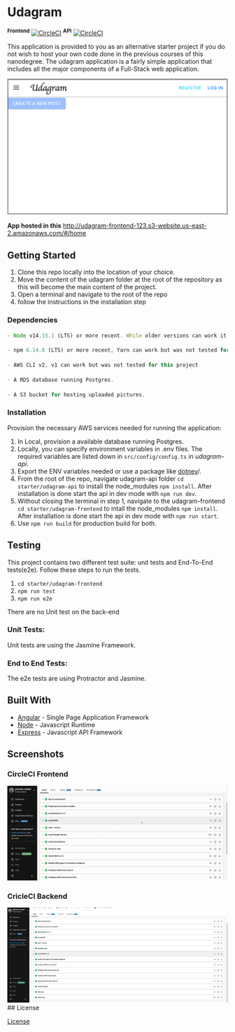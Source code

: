 # Udagram
 <strong><sup>Frontend</sup></strong> [![CircleCI](https://circleci.com/gh/praveen-sripati/udagram-api/tree/main.svg?style=shield)](https://circleci.com/gh/praveen-sripati/udagram-api/tree/main)   <strong><sup>API</sup></strong> [![CircleCI](https://circleci.com/gh/praveen-sripati/udagram-frontend/tree/main.svg?style=shield)](https://circleci.com/gh/praveen-sripati/udagram-frontend/tree/main)

This application is provided to you as an alternative starter project if you do not wish to host your own code done in the previous courses of this nanodegree. The udagram application is a fairly simple application that includes all the major components of a Full-Stack web application.

<img src="screenshots/application.png" alt="angular-logo"/>

**App hosted in this** http://udagram-frontend-123.s3-website.us-east-2.amazonaws.com/#/home
## Getting Started

1. Clone this repo locally into the location of your choice.
1. Move the content of the udagram folder at the root of the repository as this will become the main content of the project.
1. Open a terminal and navigate to the root of the repo
1. follow the instructions in the installation step
### Dependencies

```javascript
- Node v14.15.1 (LTS) or more recent. While older versions can work it is advisable to keep node to latest LTS version

- npm 6.14.8 (LTS) or more recent, Yarn can work but was not tested for this project

- AWS CLI v2, v1 can work but was not tested for this project

- A RDS database running Postgres.

- A S3 bucket for hosting uploaded pictures.
```

### Installation

Provision the necessary AWS services needed for running the application:

1. In Local, provision a available database running Postgres.
1. Locally, you can specify environment variables in .env files. The required variables are listed down in `src/config/config.ts` in *udagram-api*.
1. Export the ENV variables needed or use a package like [dotnev](https://www.npmjs.com/package/dotenv)/.
1. From the root of the repo, navigate udagram-api folder `cd starter/udagram-api` to install the node_modules `npm install`. After installation is done start the api in dev mode with `npm run dev`.
1. Without closing the terminal in step 1, navigate to the udagram-frontend `cd starter/udagram-frontend` to intall the node_modules `npm install`. After installation is done start the api in dev mode with `npm run start`.
1. Use `npm run build` for production build for both.

## Testing

This project contains two different test suite: unit tests and End-To-End tests(e2e). Follow these steps to run the tests.

1. `cd starter/udagram-frontend`
1. `npm run test`
1. `npm run e2e`

There are no Unit test on the back-end

### Unit Tests:

Unit tests are using the Jasmine Framework.

### End to End Tests:

The e2e tests are using Protractor and Jasmine.

## Built With

- [Angular](https://angular.io/) - Single Page Application Framework
- [Node](https://nodejs.org) - Javascript Runtime
- [Express](https://expressjs.com/) - Javascript API Framework

## Screenshots
### CircleCI Frontend
<img src="screenshots/circle-ci-frontend.gif" alt="frontend"/>

### CricleCI Backend
<img src="screenshots/circle-ci-backend.png" alt="backend"/>
## License

[License](LICENSE.txt)
